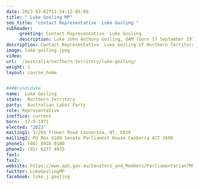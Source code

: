 ```yaml
---
date: 2023-03-02T11:54:12-05:00
title: " Luke Gosling MP"
seo_title: "contact Representative  Luke Gosling "
subheader:
     greeting: Contact Representative  Luke Gosling
     description: Luke John Anthony Gosling, OAM (born 17 September 1971) is an Australian politician and a retired Australian Army officer. Gosling has been the Australian Labor Party member for the Australian House of Representatives seat of Solomon in the Northern Territory since the 2016 federal election.
description: Contact Representative  Luke Gosling of Northern Territory. Contact information for  Luke Gosling includes email address, phone number, and mailing address.
image: luke-gosling.jpeg
video:
url:  /australia/northern-territory/luke-gosling/
weight: 1
layout: course_home


####candidate
name:  Luke Gosling 
state:	Northern Territory
party:	Australian Labor Party
role: Representative
inoffice: current
born:  17-9-1971
elected: "2022"
mailing1: 3/266 Trower Road Casuarina, NT, 0810
mailing2: PO Box 6100 Senate Parliament House Canberra ACT 2600
phone1:	(08) 8928 0180
phone2: (02) 6277 4933
fax1:
fax2:
website: https://www.aph.gov.au/Senators_and_Members/Parliamentarian?MPID=245392
twitter: LukeGoslingMP
facebook: luke.j.gosling
---
```

